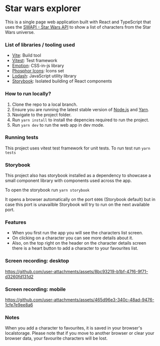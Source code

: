 # Star wars explorer

This is a single page web application built with React and TypeScript that uses the [SWAPI - Star Wars API](https://swapi.dev/) to show a list of characters from the Star Wars universe.

### List of libraries / tooling used

- [Vite](https://vitejs.dev/guide/): Build tool
- [Vitest](https://vitest.dev/): Test framework
- [Emotion](https://emotion.sh/docs/introduction): CSS-in-js library
- [Phosphor Icons](https://phosphoricons.com/): Icons set
- [Lodash](https://lodash.com/): JavaScript utility library
- [Storybook](https://storybook.js.org/): Isolated building of React components

### How to run locally?

1. Clone the repo to a local branch.
2. Ensure you are running the latest stable version of [Node.js](https://nodejs.org/en/download/package-manager/current) and [Yarn](https://classic.yarnpkg.com/lang/en/docs/install/#mac-stable).
3. Navigate to the project folder.
4. Run `yarn install` to install the depencies required to run the project.
5. Run `yarn dev` to run the web app in dev mode.

### Running tests

This project uses vitest test framework for unit tests. To run test run `yarn tests` 

### Storybook

This project also has storybook installed as a dependency to showcase a small component library with components used across the app.

To open the storybook run `yarn storybook`

It opens a browser automatically on the port `6006` (Storybook default) but in case this port is unavailble Storybook will try to run on the next available port.

### Features

- When you first run the app you will see the characters list screen.
- On clicking on a character you can see more details about it.
- Also, on the top right on the header on the character details screen there is a heart button to add a character to your favourites list.

### Screen recording: desktop

https://github.com/user-attachments/assets/8bc93219-b1bf-47f6-9f71-d3260fd131d2

### Screen recording: mobile

https://github.com/user-attachments/assets/465d96e3-340c-48ad-9476-1cfe7e9ee8a6

### Notes

When you add a character to favourites, it is saved in your browser's localstorage. Please note that if you move to another browser or clear your browser data, your favourite characters will be lost.
